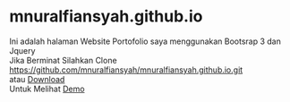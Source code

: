 # mnuralfiansyah.github.io

Ini adalah halaman Website Portofolio saya menggunakan Bootsrap 3 dan Jquery <br>
Jika Berminat Silahkan Clone https://github.com/mnuralfiansyah/mnuralfiansyah.github.io.git <br>
atau <a href="facebook.com/mnuralfiansyah">Download</a> <br>
Untuk Melihat <a href="mnuralfiansyah.github.io">Demo</a>
